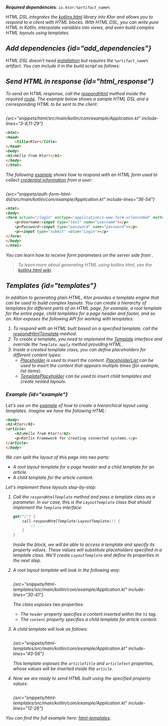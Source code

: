 [//]: # (title: HTML DSL)

<var name="artifact_name" value="ktor-server-html-builder"/>
<tldr>
<p>
<b>Required dependencies</b>: <code>io.ktor:%artifact_name%</code>
</p>
<var name="example_name" value="html"/>
<include from="lib.topic" element-id="download_example"/>
<include from="lib.topic" element-id="native_server_supported"/>
</tldr>

HTML DSL integrates the [kotlinx.html](https://github.com/Kotlin/kotlinx.html) library into Ktor and allows you to respond to a client with HTML blocks. With HTML DSL, you can write pure HTML in Kotlin, interpolate variables into views, and even build complex HTML layouts using templates.


## Add dependencies {id="add_dependencies"}
HTML DSL doesn't need [installation](server-plugins.md#install) but requires the `%artifact_name%` artifact. You can include it in the build script as follows:

<include from="lib.topic" element-id="add_ktor_artifact"/>
  

## Send HTML in response {id="html_response"}
To send an HTML response, call the [respondHtml](https://api.ktor.io/ktor-server/ktor-server-plugins/ktor-server-html-builder/io.ktor.server.html/respond-html.html) method inside the required [route](server-routing.md).
The example below shows a sample HTML DSL and a corresponding HTML to be sent to the client:

<tabs>
<tab title="Kotlin">

```kotlin
```
{src="snippets/html/src/main/kotlin/com/example/Application.kt" include-lines="3-8,11-29"}

</tab>
<tab title="HTML">

```html
<html>
<head>
    <title>Ktor</title>
</head>
<body>
<h1>Hello from Ktor!</h1>
</body>
</html>
```

</tab>
</tabs>

The following [example](https://github.com/ktorio/ktor-documentation/tree/%ktor_version%/codeSnippets/snippets/auth-form-html-dsl) shows how to respond with an HTML form used to collect [credential information](server-form-based-auth.md) from a user:

<tabs>
<tab title="Kotlin">

```kotlin
```
{src="snippets/auth-form-html-dsl/src/main/kotlin/com/example/Application.kt" include-lines="36-54"}

</tab>
<tab title="HTML">

```html
<html>
<body>
<form action="/login" enctype="application/x-www-form-urlencoded" method="post">
    <p>Username:<input type="text" name="username"></p>
    <p>Password:<input type="password" name="password"></p>
    <p><input type="submit" value="Login"></p>
</form>
</body>
</html>
```

</tab>
</tabs>

You can learn how to receive form parameters on the server side from [](server-requests.md#form_parameters).

> To learn more about generating HTML using kotlinx.html, see the [kotlinx.html wiki](https://github.com/Kotlin/kotlinx.html/wiki).


## Templates {id="templates"}

In addition to generating plain HTML, Ktor provides a template engine that can be used to build complex layouts. You can create a hierarchy of templates for different parts of an HTML page, for example, a root template for the entire page, child templates for a page header and footer, and so on. Ktor exposes the following API for working with templates:

1. To respond with an HTML built based on a specified template, call the [respondHtmlTemplate](https://api.ktor.io/ktor-server/ktor-server-plugins/ktor-server-html-builder/io.ktor.server.html/respond-html-template.html) method.
2. To create a template, you need to implement the [Template](https://api.ktor.io/ktor-server/ktor-server-plugins/ktor-server-html-builder/io.ktor.server.html/-template/index.html) interface and override the `Template.apply` method providing HTML.
3. Inside a created template class, you can define placeholders for different content types:
    * [Placeholder](https://api.ktor.io/ktor-server/ktor-server-plugins/ktor-server-html-builder/io.ktor.server.html/-placeholder/index.html) is used to insert the content. [PlaceholderList](https://api.ktor.io/ktor-server/ktor-server-plugins/ktor-server-html-builder/io.ktor.server.html/-placeholder-list/index.html) can be used to insert the content that appears multiple times (for example, list items).
    * [TemplatePlaceholder](https://api.ktor.io/ktor-server/ktor-server-plugins/ktor-server-html-builder/io.ktor.server.html/-template-placeholder/index.html) can be used to insert child templates and create nested layouts.
    

### Example {id="example"}
Let's see on the [example](https://github.com/ktorio/ktor-documentation/tree/%ktor_version%/codeSnippets/snippets/html-templates) of how to create a hierarchical layout using templates. Imagine we have the following HTML:
```html
<body>
<h1>Ktor</h1>
<article>
    <h2>Hello from Ktor!</h2>
    <p>Kotlin Framework for creating connected systems.</p>
</article>
</body>
```
We can split the layout of this page into two parts:
* A root layout template for a page header and a child template for an article.
* A child template for the article content.

Let's implement these layouts step-by-step:
  
1. Call the `respondHtmlTemplate` method and pass a template class as a parameter. In our case, this is the `LayoutTemplate` class that should implement the `Template` interface:
   ```kotlin
   get("/") {
       call.respondHtmlTemplate(LayoutTemplate()) {
           // ...
       }
   }
   ```
   Inside the block, we will be able to access a template and specify its property values. These values will substitute placeholders specified in a template class. We'll create `LayoutTemplate` and define its properties in the next step.
  
2. A root layout template will look in the following way:
   ```kotlin
   ```
   {src="snippets/html-templates/src/main/kotlin/com/example/Application.kt" include-lines="30-41"}

   The class exposes two properties:
   * The `header` property specifies a content inserted within the `h1` tag.
   * The `content` property specifies a child template for article content.

3. A child template will look as follows:
   ```kotlin
   ```
   {src="snippets/html-templates/src/main/kotlin/com/example/Application.kt" include-lines="43-56"}

   This template exposes the `articleTitle` and `articleText` properties, whose values will be inserted inside the `article`.

4. Now we are ready to send HTML built using the specified property values:
   ```kotlin
   ```
   {src="snippets/html-templates/src/main/kotlin/com/example/Application.kt" include-lines="12-26"}

You can find the full example here: [html-templates](https://github.com/ktorio/ktor-documentation/tree/%ktor_version%/codeSnippets/snippets/html-templates).
